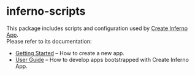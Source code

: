 # inferno-scripts

This package includes scripts and configuration used by [Create Inferno App](https://github.com/facebook/create-inferno-app).<br>
Please refer to its documentation:

- [Getting Started](https://facebook.github.io/create-inferno-app/docs/getting-started) – How to create a new app.
- [User Guide](https://facebook.github.io/create-inferno-app/) – How to develop apps bootstrapped with Create Inferno App.
